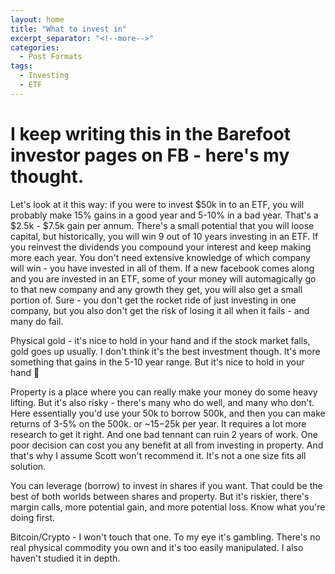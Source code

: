 ```yaml
---
layout: home
title: "What to invest in"
excerpt_separator: "<!--more-->"
categories:
  - Post Formats
tags:
  - Investing
  - ETF
---
```


# I keep writing this in the Barefoot investor pages on FB - here's my thought.

Let's look at it this way:  if you were to invest $50k in to an ETF, you will probably make 15% gains in a good year and 5-10% in a bad year.  That's a $2.5k - $7.5k gain per annum.  There's a small potential that you will loose capital, but historically, you will win 9 out of 10 years investing in an ETF.   If you reinvest the dividends you compound your interest and keep making more each year.  You don't need extensive knowledge of which company will win - you have invested in all of them.  If a new facebook comes along and you are invested in an ETF, some of your money will automagically go to that new company and any growth they get, you will also get a small portion of.  Sure - you don't get the rocket ride of just investing in one company, but you also don't get the risk of losing it all when it fails - and many do fail.

Physical gold - it's nice to hold in your hand and if the stock market falls, gold goes up usually.  I don't think it's the best investment though.  It's more something that gains in the 5-10 year range.  But it's nice to hold in your hand 🙂

Property is a place where you can really make your money do some heavy lifting.  But it's also risky - there's many who do well, and many who don't.  Here essentially you'd use your 50k to borrow 500k, and then you can make returns of 3-5% on the 500k. or ~$15-$25k per year.  It requires a lot more research to get it right.  And one bad tennant can ruin 2 years of work. One poor decision can cost you any benefit at all from investing in property.  And that's why I assume Scott won't recommend it.  It's not a one size fits all solution.  

You can leverage (borrow) to invest in shares if you want.  That could be the best of both worlds between shares and property.  But it's riskier, there's margin calls, more potential gain, and more potential loss.  Know what you're doing first. 

Bitcoin/Crypto - I won't touch that one.  To my eye it's gambling.  There's no real physical commodity you own and it's too easily manipulated.  I also haven't studied it in depth.  
